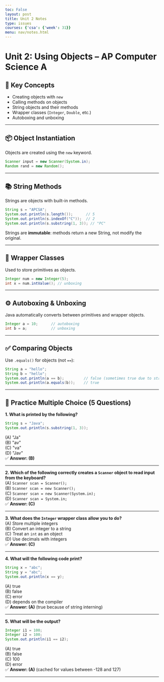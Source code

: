 ```yaml
---
toc: False
layout: post
title: Unit 2 Notes
type: issues
courses: {'csa': {'week': 31}}
menu: nav/notes.html
---
```


# Unit 2: Using Objects – AP Computer Science A

## 🔑 Key Concepts

- Creating objects with `new`
- Calling methods on objects
- String objects and their methods
- Wrapper classes (`Integer`, `Double`, etc.)
- Autoboxing and unboxing

---

## 📦 Object Instantiation

Objects are created using the `new` keyword.

```java
Scanner input = new Scanner(System.in);
Random rand = new Random();
```

---

## 📚 String Methods

Strings are objects with built-in methods.

```java
String s = "APCSA";
System.out.println(s.length());      // 5
System.out.println(s.indexOf("C"));  // 2
System.out.println(s.substring(1, 3)); // "PC"
```

Strings are **immutable**: methods return a new String, not modify the original.

---

## 📐 Wrapper Classes

Used to store primitives as objects.

```java
Integer num = new Integer(5);
int x = num.intValue(); // unboxing
```

---

## ⚙️ Autoboxing & Unboxing

Java automatically converts between primitives and wrapper objects.

```java
Integer a = 10;      // autoboxing
int b = a;           // unboxing
```

---

## ✅ Comparing Objects

Use `.equals()` for objects (not `==`):

```java
String a = "hello";
String b = "hello";
System.out.println(a == b);         // false (sometimes true due to string pool)
System.out.println(a.equals(b));    // true
```

---

## 🧪 Practice Multiple Choice (5 Questions)

**1. What is printed by the following?**
```java
String s = "Java";
System.out.println(s.substring(1, 3));
```
(A) "Ja"  
(B) "av"  
(C) "va"  
(D) "Jav"  
✅ **Answer: (B)**

---

**2. Which of the following correctly creates a `Scanner` object to read input from the keyboard?**  
(A) `Scanner scan = Scanner();`  
(B) `Scanner scan = new Scanner();`  
(C) `Scanner scan = new Scanner(System.in);`  
(D) `Scanner scan = System.in;`  
✅ **Answer: (C)**

---

**3. What does the `Integer` wrapper class allow you to do?**  
(A) Store multiple integers  
(B) Convert an integer to a string  
(C) Treat an `int` as an object  
(D) Use decimals with integers  
✅ **Answer: (C)**

---

**4. What will the following code print?**
```java
String x = "abc";
String y = "abc";
System.out.println(x == y);
```
(A) true  
(B) false  
(C) error  
(D) depends on the compiler  
✅ **Answer: (A)** (true because of string interning)

---

**5. What will be the output?**
```java
Integer i1 = 100;
Integer i2 = 100;
System.out.println(i1 == i2);
```
(A) true  
(B) false  
(C) 100  
(D) error  
✅ **Answer: (A)** (cached for values between -128 and 127)

---
